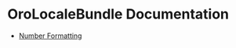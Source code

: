 OroLocaleBundle Documentation
=============================

- [Number Formatting](./reference/number-formatting.md)
